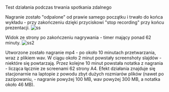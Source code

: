 Test działania podczas trwania spotkania zdalnego

Nagranie zostało "odpalone" od prawie samego początku i trwało do końca wykładu - przy zakończeniu dzięki przyciskowi "stop recording" przy końcu prezentacji.
![ss](https://github.com/user-attachments/assets/60f740bf-f2ae-4fb6-87ed-803f26ecef5f)

Widok ze strony po zakończeniu nagrywania - timer mający ponad 62 minuty.
![ss2](https://github.com/user-attachments/assets/17489608-8b4e-4cc4-aa39-a39c48f9e1a0)

Utworzone zostało nagranie mp4 - po około 10 minutach przetwarzania, wraz z plikiem wav.
W ciągu około 2 minut powstały screenshoty slajdów - niektóre się powtarzają.
Przez kolejne 10 minut powstała notatka z nagrania - licząca łącznie ze screenami 62 strony A4.
Efekt działania znajduje się stacjonarnie na laptopie z powodu zbyt dużych rozmiarów plików (nawet po zazipowaniu, - nagranie powyżej 100 MB, wav powyżej 300 MB, a notatka około 46 MB).
